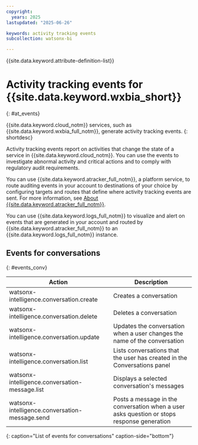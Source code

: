 ```yaml
---
copyright:
  years: 2025
lastupdated: "2025-06-26"

keywords: activity tracking events
subcollection: watsonx-bi

---
```


{{site.data.keyword.attribute-definition-list}}


# Activity tracking events for {{site.data.keyword.wxbia_short}}
{: #at_events}

{{site.data.keyword.cloud_notm}} services, such as {{site.data.keyword.wxbia_full_notm}}, generate activity tracking events. {: shortdesc}

Activity tracking events report on activities that change the state of a service in {{site.data.keyword.cloud_notm}}. You can use the events to investigate abnormal activity and critical actions and to comply with regulatory audit requirements.

You can use {{site.data.keyword.atracker_full_notm}}, a platform service, to route auditing events in your account to destinations of your choice by configuring targets and routes that define where activity tracking events are sent. For more information, see [About {{site.data.keyword.atracker_full_notm}}]((/docs/atracker?topic=atracker-about)).

You can use {{site.data.keyword.logs_full_notm}} to visualize and alert on events that are generated in your account and routed by {{site.data.keyword.atracker_full_notm}} to an {{site.data.keyword.logs_full_notm}} instance.

## Events for conversations
{: #events_conv}

| Action | Description |
   |-------|-------------|
   | watsonx-intelligence.conversation.create | Creates a conversation |
   | watsonx-intelligence.conversation.delete | Deletes a conversation |
   | watsonx-intelligence.conversation.update | Updates the conversation when a user changes the name of the conversation |
   | watsonx-intelligence.conversation.list | Lists conversations that the user has created in the Conversations panel|
   | watsonx-intelligence.conversation-message.list | Displays a selected conversation's messages |
   | watsonx-intelligence.conversation-message.send | Posts a message in the conversation when a user asks question or stops response generation |
 {: caption="List of events for conversations" caption-side="bottom"}
 
